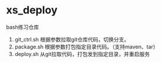 # xs_deploy

bash练习仓库

1. git_ctrl.sh 根据参数拉取git仓库代码，切换分支。
2. package.sh 根据参数打包指定目录代码。（支持maven、tar）
3. deploy.sh 从git拉取代码，打包发到指定目录，并重启服务
